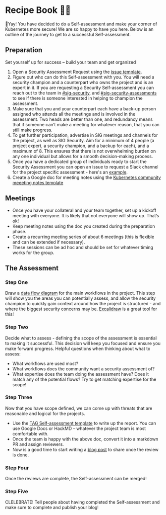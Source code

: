 # Recipe Book 👩‍🍳
🎉Yay! You have decided to do a Self-assessment and make your corner of Kubernetes more secure! We are so happy 
to have you here. Below is an outline of the journey to get to a successful Self-assessment.

## Preparation
Set yourself up for success – build your team and get organized
1.	Open a Security Assessment Request using the [issue template](https://github.com/kubernetes/sig-security/issues/new/choose).
1. Figure out who can do this Self-assessment with you. You will need a security champion and a counterpart who owns the 
project and is an expert in it. If you are requesting a Security Self-assessment you can reach out to the team in
[#sig-security](https://kubernetes.slack.com/messages/sig-security), and [#sig-security-assessments](https://kubernetes.slack.com/archives/C0441E11REC) to see if there is someone interested in helping to
champion the assessment.
1.	Make sure that you and your counterpart each have a back-up person assigned who attends all the meetings and is 
involved in the assessment. Two heads are better than one, and redundancy means that if someone can’t make a meeting 
for whatever reason, that you can still make progress.
1.	To get further participation, advertise in SIG meetings and channels for the project, as well as SIG Security. Aim for a minimum of 4 
people (a project expert, a security champion, and a backup for each), and a maximum of 8. This ensures that there is 
not overwhelming burden on any one individual but allows for a smooth decision-making process.
1. Once you have a dedicated group of individuals ready to start the Security Assessment you can open an issue to request
a Slack channel for the project specific assessment - here's an [example](https://github.com/kubernetes/community/pull/7015).
1.	Create a Google doc for meeting notes using the
[Kubernetes community meeeting notes template](https://github.com/kubernetes/community/blob/master/events/community-meeting.md) 
## Meetings
- Once you have your collateral and your team together, set up a kickoff meeting with everyone. It is likely that not 
everyone will show up. That’s ok!
- Keep meeting notes using the doc you created during the preparation phase.
- Create a recurring meeting series of about 6 meetings (this is flexible and can be extended if necessary).
- These sessions can be ad hoc and should be set for whatever timing works for the group.
## The Assessment
### Step One
Draw a [data flow diagram](https://www.lucidchart.com/pages/data-flow-diagram) for the main workflows in the project. 
This step will show you the areas you can potentially assess, and allow the security champion to quickly gain context 
around how the project is structured - and where the biggest security concerns may be. 
[Excalidraw](https://excalidraw.com/) is a great tool for this!
### Step Two 
Decide what to assess - defining the scope of the assessment is essential to making it successful. This decision will
keep you focused and ensure you make forward progress. Helpful questions when thinking about what to assess:
- What workflows are used most?
- What workflows does the community want a security assessment of?
- What expertise does the team doing the assessment have? Does it match any of the potential flows? 
Try to get matching expertise for the scope!
### Step Three 
Now that you have scope defined, we can come up with threats that are reasonable and logical for the projects.
- Use the [TAG Self-assessment template](https://github.com/cncf/tag-security/blob/main/assessments/guide/self-assessment.md) 
to write up the report. You can use Google Docs or HackMD – whatever the project team is most comfortable with. 
- Once the team is happy with the above doc, convert it into a markdown PR and assign reviewers.
- Now is a good time to start writing a [blog post](https://kubernetes.io/docs/contribute/new-content/blogs-case-studies/) to
share once the review is done.
### Step Four 
Once the reviews are complete, the Self-assessment can be merged!
### Step Five 
CLELEBRATE! Tell people about having completed the Self-assessment and make sure to complete and publish your blog!

